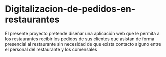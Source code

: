 # Digitalizacion-de-pedidos-en-restaurantes
El presente proyecto pretende diseñar una aplicación web que le permita a los restaurantes recibir los pedidos de sus clientes que asistan de forma presencial al restaurante sin necesidad de que exista contacto alguno entre el personal del restaurante y los comensales
